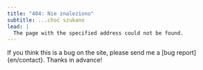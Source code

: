 ```yaml
---
title: "404: Nie znaleziono"
subtitle: ...choć szukano
lead: |
  The page with the specified address could not be found.
---
```

If you think this is a bug on the site, please send me a [bug report]{en/contact}. Thanks in advance!